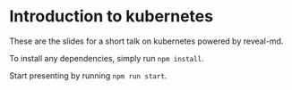 # Introduction to kubernetes

These are the slides for a short talk on kubernetes powered by reveal-md.

To install any dependencies, simply run `npm install`.

Start presenting by running `npm run start`.

